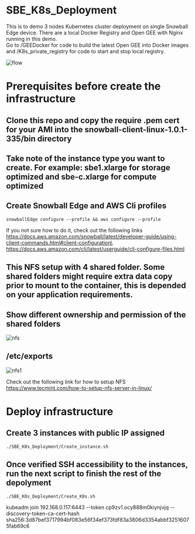 # SBE_K8s_Deployment

This is to demo 3 nodes Kubernetes cluster deployment on single Snowball Edge device. There are a local Docker Registry and Open GEE with Nginx running in this demo.\
Go to /GEEDocker for code to build the latest Open GEE into Docker images and /K8s_private_registry for code to start and stop local registry.

![flow][flow]
# Prerequisites before create the infrastructure

## Clone this repo and copy the require .pem cert for your AMI into the snowball-client-linux-1.0.1-335/bin directory

## Take note of the instance type you want to create. For example: sbe1.xlarge for storage optimized and sbe-c.xlarge for compute optimized

## Create Snowball Edge and AWS Cli profiles

    snowballEdge configure --profile && aws configure --profile

If you not sure how to do it, check out the following links\
https://docs.aws.amazon.com/snowball/latest/developer-guide/using-client-commands.html#client-configuration\
https://docs.aws.amazon.com/cli/latest/userguide/cli-configure-files.html

## This NFS setup with 4 shared folder. Some shared folders might require extra data copy prior to mount to the container, this is depended on your application requirements.
## Show different ownership and permission of the shared folders
![nfs][nfs]

## /etc/exports
![nfs1][nfs1]

Check out the following link for how to setup NFS\
https://www.tecmint.com/how-to-setup-nfs-server-in-linux/

# Deploy infrastructure

## Create 3 instances with public IP assigned

    ./SBE_K8s_Deployment/Create_instance.sh

## Once verified SSH accessibility to the instances, run the next script to finish the rest of the depolyment 

    ./SBE_K8s_Deployment/Create_K8s.sh

[flow]: https://user-images.githubusercontent.com/64214379/93840135-8a866900-fc4c-11ea-81c5-2d14f8c0d06b.png
[nfs]: https://user-images.githubusercontent.com/64214379/94060523-54a6c900-fda1-11ea-9268-0ccbeabbaefb.png
[nfs1]: https://user-images.githubusercontent.com/64214379/94060533-58d2e680-fda1-11ea-9a34-836cc1273797.png

kubeadm join 192.168.0.117:6443 --token cp9zv1.ocy888m0kiynjvjq     --discovery-token-ca-cert-hash sha256:3d87bef3717994bf083e56f34ef373fdf83a3806d3354abbf32516075fab69c6
